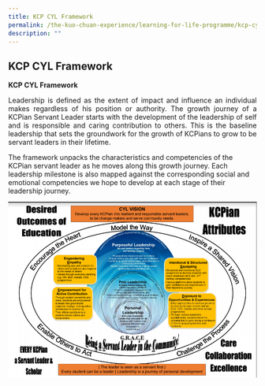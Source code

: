 ```yaml
---
title: KCP CYL Framework
permalink: /the-kuo-chuan-experience/learning-for-life-programme/kcp-cyl-framework/
description: ""
---
```

## KCP CYL Framework


**KCP CYL Framework**

<p align="justify">Leadership is defined as the extent of impact and influence an individual makes regardless of his position or authority. The growth journey of a KCPian Servant Leader starts with the development of the leadership of self and is responsible and caring contribution to others. This is the baseline leadership that sets the groundwork for the growth of KCPians to grow to be servant leaders in their lifetime.

The framework unpacks the characteristics and competencies of the KCPian servant leader as he moves along this growth journey. Each leadership milestone is also mapped against the corresponding social and emotional competencies we hope to develop at each stage of their leadership journey.</p>

![](/images/The%20Kuo%20Chuan%20Experience/KCP%20CYL%20Framework.png)
	
	